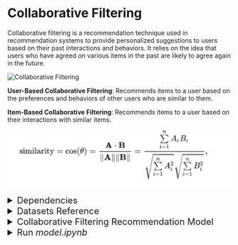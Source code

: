 # Collaborative Filtering

Collaborative filtering is a recommendation technique used in recommendation systems to provide personalized suggestions to users based on their past interactions and behaviors. It relies on the idea that users who have agreed on various items in the past are likely to agree again in the future.

![Collaborative Filtering](https://miro.medium.com/v2/resize:fit:1400/1*3ALliiz9hG79_2xopzgyrQ.png)


**User-Based Collaborative Filtering**: Recommends items to a user based on the preferences and behaviors of other users who are similar to them.

**Item-Based Collaborative Filtering**: Recommends items to a user based on their interactions with similar items.


![Collaborative Filtering](static/cosine_vector_similarity.png)

<details>
<summary style="font-size: 20px;">Dependencies</summary>
To install the required Python packages you can use the following command:

```bash
pip install -r requirements.txt
```
</details>

<details>
<summary style="font-size: 20px;">Datasets Reference</summary>
This dataset has been compiled by Cai-Nicolas Ziegler in 2004, and it comprises of three tables for users, books, and ratings.

Explicit ratings are expressed on a scale from 1-10 (higher values denoting higher appreciation) and implicit rating is expressed by 0.
</details>

<details>
<summary style="font-size: 20px;">Collaborative Filtering Recommendation Model</summary>

Step 1: Collect Datasets
- `Books.csv`: Information about books.
- `Users.csv`: User data with user IDs.
- `Ratings.csv`: User-book interaction data with user ratings.

Step 2: Data Preprocessing
- Handle missing values, if any.
- Ensure data consistency and accuracy.
- Remove duplicates and irrelevant columns.

Step 3:  Popularity-Based Recommendation
- Calculate popularity scores for books

Step 4: Implement Collaborative Filtering Recommendation
- Compute user similarities based on past interactions.
- Identify similar users for each target user.
- Recommend books based on similar users preferences.

Step 6: Demo Showcase
- Showcase the collaborative filtering recommendation system demo in flask application
- Continuously monitor and update the model as more data becomes available.
</details>

<details>
<summary style="font-size: 20px;">Run <i>model.ipynb</i></summary>
Generate all the binary pkl and csv files needed to run the demo showcase
</details>
